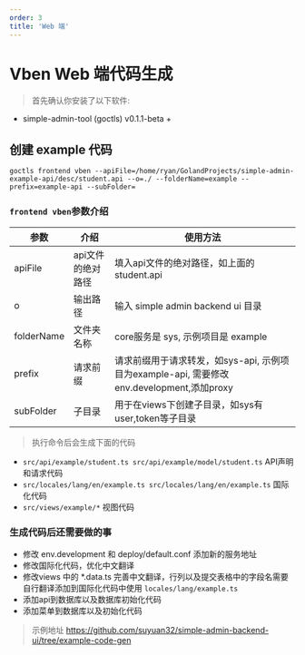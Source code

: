 ```yaml
---
order: 3
title: 'Web 端'
---
```



# Vben Web 端代码生成

> 首先确认你安装了以下软件:

- simple-admin-tool (goctls) v0.1.1-beta +

## 创建 example 代码

```shell
goctls frontend vben --apiFile=/home/ryan/GolandProjects/simple-admin-example-api/desc/student.api --o=./ --folderName=example --prefix=example-api --subFolder=
```

### `frontend vben`参数介绍

| 参数         | 介绍         | 使用方法                                                               |
|------------|------------|--------------------------------------------------------------------|
| apiFile    | api文件的绝对路径 | 填入api文件的绝对路径，如上面的 student.api                                      |
| o          | 输出路径       | 输入 simple admin backend ui 目录                                      |
| folderName | 文件夹名称      | core服务是 sys, 示例项目是 example                                         |
| prefix     | 请求前缀       | 请求前缀用于请求转发，如sys-api, 示例项目为example-api, 需要修改env.development,添加proxy |
| subFolder  | 子目录        | 用于在views下创建子目录，如sys有user,token等子目录                                 |

> 执行命令后会生成下面的代码

- `src/api/example/student.ts src/api/example/model/student.ts`    API声明和请求代码
- `src/locales/lang/en/example.ts src/locales/lang/en/example.ts`  国际化代码
- `src/views/example/*` 视图代码

### 生成代码后还需要做的事

- 修改 env.development 和 deploy/default.conf 添加新的服务地址
- 修改国际化代码，优化中文翻译
- 修改views 中的 *.data.ts 完善中文翻译，行列以及提交表格中的字段名需要自行翻译添加到国际化代码中使用 `locales/lang/example.ts`
- 添加api到数据库以及数据库初始化代码
- 添加菜单到数据库以及初始化代码

> 示例地址 <https://github.com/suyuan32/simple-admin-backend-ui/tree/example-code-gen>
